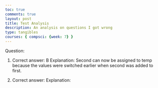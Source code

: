 ```yaml
---
toc: true
comments: true
layout: post
title: Test Analysis 
description: An analysis on questions I got wrong
type: tangibles
courses: { compsci: {week: 7} }
---
```


Question:

1. Correct answer: B
Explanation: Second can now be assigned to temp because the values were switched earlier when second was added to first. 

9. Correct answer: 
Explanation: 